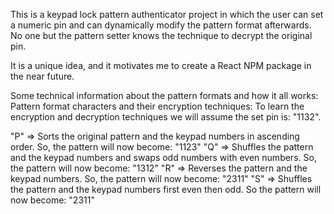 This is a keypad lock pattern authenticator project in which the user can set a numeric pin and can dynamically modify the pattern format afterwards. No one but the pattern setter knows the technique to decrypt the original pin.


It is a unique idea, and it motivates me to create a React NPM package in the near future.


Some technical information about the pattern formats and how it all works:
Pattern format characters and their encryption techniques:
To learn the encryption and decryption techniques we will assume the set pin is: "1132".


"P" => Sorts the original pattern and the keypad numbers in ascending order. So, the pattern will now become: "1123"
"Q" => Shuffles the pattern and the keypad numbers and swaps odd numbers with even numbers. So, the pattern will now become: "1312"
"R" => Reverses the pattern and the keypad numbers. So, the pattern will now become: "2311"
"S" => Shuffles the pattern and the keypad numbers first even then odd. So the pattern will now become: "2311"
